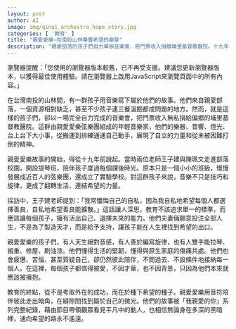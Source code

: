 ```yaml
---
layout: post
author: AI
image: img/qinai_orchestra_hope_story.jpg
categories: [ '教育' ]
title: "親愛愛樂—在南投山林奏響希望的樂章"
description: "親愛部落的孩子們自力舉辦音樂會，將門票收入捐贈埔里基督教醫院。十九年前兩位老師帶來音樂教育，陪伴孩子用音符撐起生活與希望。他們自強自立，彼此支持，每個孩子無條件被愛。親愛愛樂的故事，被『我親愛的你』系列紀錄，展現平凡中動人的力量，一路走向希望。"
---
```

瀏覽器提醒：「您使用的瀏覽器版本較舊，已不再受支援。建議您更新瀏覽器版本，以獲得最佳使用體驗。請在瀏覽器上啟用JavaScript來瀏覽頁面中的所有內容。」

在台灣南投的山林間，有一群孩子用音樂寫下屬於他們的故事。他們來自親愛部落，一個資源相對缺乏，甚至不少孩子連三餐溫飽都成問題的地方。然而，就是這樣的孩子們，卻以一場完全自力完成的音樂會，把門票收入無私捐給偏鄉的埔里基督教醫院。這群由親愛愛樂弦樂團組成的年輕音樂家，他們的樂器、音響、燈光、台上台下大小事，從搬運到排練通通自己動手，展現了自立的力量和從未被困難打倒的精神。

親愛愛樂故事的開始，得從十九年前說起。當時兩位老師王子建與陳珮文走進部落校園，開設提琴班，陪伴孩子度過每個課後時光。原本只是一個小小的班級，慢慢發展成近百人的弦樂團，還成立了實驗學校。對這群孩子來說，音樂不只是技巧和旋律，更成了翻轉生活、連結希望的力量。

採訪中，王子建老師提到：「我常懺悔自己的自私，因為我自私地希望每個人都選擇善良，自私地希望善良能擴散。」這話讓人深思，教育不該追求單一的標準，而應該讓每個孩子，擁有活出自己、選擇未來的能力。他們夫妻倆願意投注全部人生，不是為了製造天才，而是給予支持，讓孩子能在人生裡找到希望的出口。

親愛愛樂的孩子們，有人天生絕對音感，有人善於編寫旋律，也有人雙手能拉琴、搬重、修屋、刷油漆。他們懂得生活的堅韌，懂得與原生家庭的傷痛共處。他們也會疲憊、苦惱、甚至質疑自己，卻仍然彼此陪伴，不問過去、不設條件地接納每一個人。在這裡，每個孩子都值得被愛，不因才華，也不因背景，只因為他們本來就應該被擁抱。

教育的終點，從不是考取外在的成功，而在於種下希望的種子。親愛愛樂用音符陪伴彼此走出暗角，在縫隙間找到屬於自己的微光。他們的故事被「我親愛的你」系列完整紀錄，藉由節目帶領觀眾看見平凡中的動人，也相信無論身在多深的黑暗裡，通向希望的路永不遙遠。